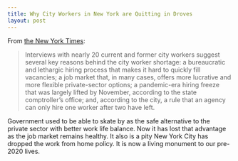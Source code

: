 ```yaml
---
title: Why City Workers in New York are Quitting in Droves
layout: post
---
```

From [the New York Times](https://www.nytimes.com/2022/07/13/nyregion/labor-shortage-nyc-jobs.html?unlocked_article_code=AAAAAAAAAAAAAAAACEIPuomT1JKd6J17Vw1cRCfTTMQmqxCdw_PIxftm3iWka3DKDm8ZiOIEGYWP-kDLIq5qbdwpmi-bQ8VdObAiAfpjxapdOEZ2DQm0p5_O0LI0HxIIk6PhFGUnw8CKGrki7T7hamT-dOtzmuHhsxzDYDO7C7jY0XYrOAdk88F6IlurjSEPz6rGF-Z_ycA-ial6fu1yRjkKbCmJv_T6WV4paJjdMEaqukRhUPpZWDrTgdeZ97oBFQ1RAl7FR3l8in0uvJIeYJhEefaicGNzPZb2kr4TCWd3LYa2B5ZXR4Dck71is7alugUgZoh6z_AmENIlfgv4pwFx&smid=url-share):
> Interviews with nearly 20 current and former city workers suggest several key reasons behind the city worker shortage: a bureaucratic and lethargic hiring process that makes it hard to quickly fill vacancies; a job market that, in many cases, offers more lucrative and more flexible private-sector options; a pandemic-era hiring freeze that was largely lifted by November, according to the state comptroller’s office; and, according to the city, a rule that an agency can only hire one worker after two have left.

Government used to be able to skate by as the safe alternative to the private sector with better work life balance. Now it has lost that advantage as the job market remains healthy. It also is a pity New York City has dropped the work from home policy. It is now a living monument to our pre-2020 lives.